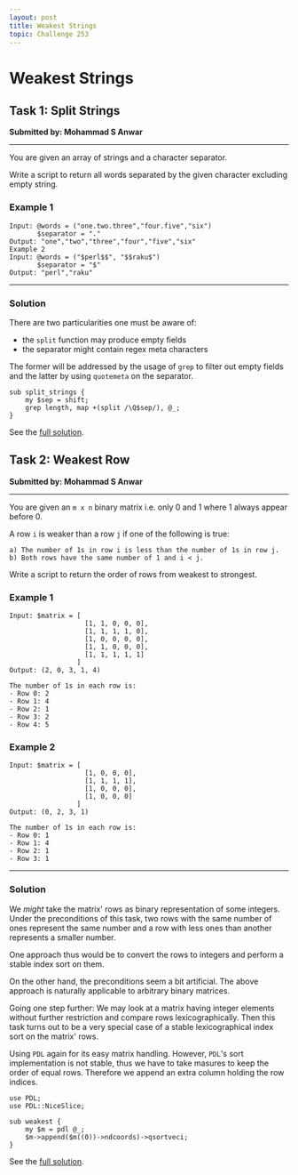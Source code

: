 ```yaml
---
layout: post
title: Weakest Strings
topic: Challenge 253
---
```

# Weakest Strings

## Task 1: Split Strings
**Submitted by: Mohammad S Anwar**

---
You are given an array of strings and a character separator.

Write a script to return all words separated by the given character excluding empty string.

### Example 1
```
Input: @words = ("one.two.three","four.five","six")
       $separator = "."
Output: "one","two","three","four","five","six"
Example 2
Input: @words = ("$perl$$", "$$raku$")
       $separator = "$"
Output: "perl","raku"
```
---
### Solution
There are two particularities one must be aware of:

  *  the `split` function may produce empty fields
  *  the separator might contain regex meta characters

The former will be addressed by the usage of `grep` to filter out empty fields and the latter by using `quotemeta` on the separator.
```
sub split_strings {
    my $sep = shift;
    grep length, map +(split /\Q$sep/), @_;
}
```
See the [full solution](https://github.com/manwar/perlweeklychallenge-club/blob/master/challenge-253/jo-37/perl/ch-1.pl).
## Task 2: Weakest Row
**Submitted by: Mohammad S Anwar**

---
You are given an `m x n` binary matrix i.e. only 0 and 1 where 1 always appear before 0.

A row `i` is weaker than a row `j` if one of the following is true:
```
a) The number of 1s in row i is less than the number of 1s in row j.
b) Both rows have the same number of 1 and i < j.
```
Write a script to return the order of rows from weakest to strongest.

### Example 1
```
Input: $matrix = [
                   [1, 1, 0, 0, 0],
                   [1, 1, 1, 1, 0],
                   [1, 0, 0, 0, 0],
                   [1, 1, 0, 0, 0],
                   [1, 1, 1, 1, 1]
                 ]
Output: (2, 0, 3, 1, 4)

The number of 1s in each row is:
- Row 0: 2
- Row 1: 4
- Row 2: 1
- Row 3: 2
- Row 4: 5
```
### Example 2
```
Input: $matrix = [
                   [1, 0, 0, 0],
                   [1, 1, 1, 1],
                   [1, 0, 0, 0],
                   [1, 0, 0, 0]
                 ]
Output: (0, 2, 3, 1)

The number of 1s in each row is:
- Row 0: 1
- Row 1: 4
- Row 2: 1
- Row 3: 1
```
---
### Solution
We *might* take the matrix' rows as binary representation of some integers.
Under the preconditions of this task, two rows with the same number of ones represent the same number and a row with less ones than another represents a smaller number.

One approach thus would be to convert the rows to integers and perform a stable index sort on them.

On the other hand, the preconditions seem a bit artificial.
The above approach is naturally applicable to arbitrary binary matrices.

Going one step further: We may look at a matrix having integer elements without further restriction and compare rows lexicographically.
Then this task turns out to be a very special case of a stable lexicographical index sort on the matrix' rows.

Using `PDL` again for its easy matrix handling.
However, `PDL`'s sort implementation is not stable, thus we have to take masures to keep the order of equal rows.
Therefore we append an extra column holding the row indices.
```
use PDL;
use PDL::NiceSlice;

sub weakest {
    my $m = pdl @_;
    $m->append($m((0))->ndcoords)->qsortveci;
}
```
See the [full solution](https://github.com/manwar/perlweeklychallenge-club/blob/master/challenge-253/jo-37/perl/ch-2.pl).
